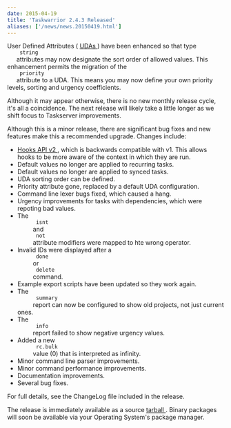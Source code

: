 ```yaml
---
date: 2015-04-19
title: 'Taskwarrior 2.4.3 Released'
aliases: ['/news/news.20150419.html']
---
```

<div class="col-md-8 main">
 <div class="row">
  <p>
   User Defined Attributes (
   <a href="/docs/udas.html">
    UDAs
   </a>
   ) have
            been enhanced so that type
   <code>
    string
   </code>
   attributes may now
            designate the sort order of allowed values.  This enhancement permits
            the migration of the
   <code>
    priority
   </code>
   attribute to a UDA.
            This means you may now define your own priority levels, sorting and
            urgency coefficients.
  </p>
  <p>
   Although it may appear otherwise, there is no new monthly release cycle,
            it's all a coincidence.  The next release will likely take a little
            longer as we shift focus to Taskserver improvements.
  </p>
  <p>
   Although this is a minor release, there are significant bug fixes
            and new features make this a recommended upgrade.  Changes include:
  </p>
  <p>
   <ul>
    <li>
     <a href="/docs/design/hooks2.html">
      Hooks API v2
     </a>
     , which is backwards compatible with v1. This allows hooks to be more aware of the context in which they are run.
    </li>
    <li>
     Default values no longer are applied to recurring tasks.
    </li>
    <li>
     Default values no longer are applied to synced tasks.
    </li>
    <li>
     UDA sorting order can be defined.
    </li>
    <li>
     Priority attribute gone, replaced by a default UDA configuration.
    </li>
    <li>
     Command line lexer bugs fixed, which caused a hang.
    </li>
    <li>
     Urgency improvements for tasks with dependencies, which were repoting bad values.
    </li>
    <li>
     The
     <code>
      isnt
     </code>
     and
     <code>
      not
     </code>
     attribute modifiers were mapped to hte wrong operator.
    </li>
    <li>
     Invalid IDs were displayed after a
     <code>
      done
     </code>
     or
     <code>
      delete
     </code>
     command.
    </li>
    <li>
     Example export scripts have been updated so they work again.
    </li>
    <li>
     The
     <code>
      summary
     </code>
     report can now be configured to show old projects, not just current ones.
    </li>
    <li>
     The
     <code>
      info
     </code>
     report failed to show negative urgency values.
    </li>
    <li>
     Added a new
     <code>
      rc.bulk
     </code>
     value (0) that is interpreted as infinity.
    </li>
    <li>
     Minor command line parser improvements.
    </li>
    <li>
     Minor command performance improvements.
    </li>
    <li>
     Documentation improvements.
    </li>
    <li>
     Several bug fixes.
    </li>
   </ul>
   For full details, see the ChangeLog file included in the release.
  </p>
  <p>
   The release is immediately available as a source
   <a href="/download/task-latest.tar.gz">
    tarball
   </a>
   .
            Binary packages will soon be available via your Operating System's
            package manager.
  </p>
 </div>
</div>

